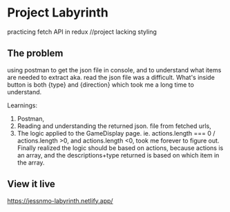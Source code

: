 # Project Labyrinth

practicing fetch API in redux
//project lacking styling 

## The problem

using postman to get the json file in console, and to understand what items are needed to extract aka. read the json file was a difficult. What's inside button is both {type} and {direction} which took me a long time to understand. 

Learnings:
1) Postman, 
2) Reading and understanding the returned json. file from fetched urls, 
3) The logic applied to the GameDisplay page. ie. actions.length === 0 / actions.length >0, and actions.length <0, took me forever to figure out. Finally realized the logic should be based on actions, because actions is an array, and the descriptions+type returned is based on which item in the array. 

## View it live

https://jessnmo-labyrinth.netlify.app/
